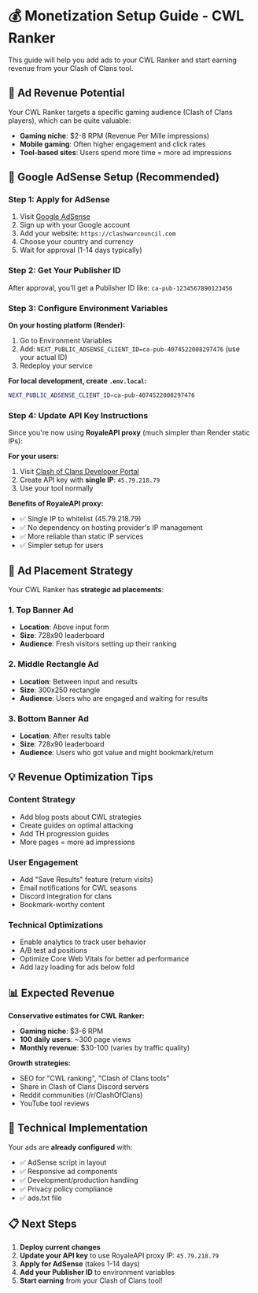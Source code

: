 # 💰 Monetization Setup Guide - CWL Ranker

This guide will help you add ads to your CWL Ranker and start earning revenue from your Clash of Clans tool.

## 🎯 Ad Revenue Potential

Your CWL Ranker targets a specific gaming audience (Clash of Clans players), which can be quite valuable:
- **Gaming niche**: $2-8 RPM (Revenue Per Mille impressions)
- **Mobile gaming**: Often higher engagement and click rates
- **Tool-based sites**: Users spend more time = more ad impressions

## 🚀 Google AdSense Setup (Recommended)

### Step 1: Apply for AdSense
1. Visit [Google AdSense](https://www.google.com/adsense/)
2. Sign up with your Google account
3. Add your website: `https://clashwarcouncil.com`
4. Choose your country and currency
5. Wait for approval (1-14 days typically)

### Step 2: Get Your Publisher ID
After approval, you'll get a Publisher ID like: `ca-pub-1234567890123456`

### Step 3: Configure Environment Variables

**On your hosting platform (Render):**
1. Go to Environment Variables
2. Add: `NEXT_PUBLIC_ADSENSE_CLIENT_ID=ca-pub-4074522008297476` (use your actual ID)
3. Redeploy your service

**For local development, create `.env.local`:**
```bash
NEXT_PUBLIC_ADSENSE_CLIENT_ID=ca-pub-4074522008297476
```

### Step 4: Update API Key Instructions

Since you're now using **RoyaleAPI proxy** (much simpler than Render static IPs):

**For your users:**
1. Visit [Clash of Clans Developer Portal](https://developer.clashofclans.com)
2. Create API key with **single IP**: `45.79.218.79`
3. Use your tool normally

**Benefits of RoyaleAPI proxy:**
- ✅ Single IP to whitelist (45.79.218.79)
- ✅ No dependency on hosting provider's IP management
- ✅ More reliable than static IP services
- ✅ Simpler setup for users

## 🎯 Ad Placement Strategy

Your CWL Ranker has **strategic ad placements**:

### **1. Top Banner Ad**
- **Location**: Above input form
- **Size**: 728x90 leaderboard
- **Audience**: Fresh visitors setting up their ranking

### **2. Middle Rectangle Ad**  
- **Location**: Between input and results
- **Size**: 300x250 rectangle
- **Audience**: Users who are engaged and waiting for results

### **3. Bottom Banner Ad**
- **Location**: After results table
- **Size**: 728x90 leaderboard  
- **Audience**: Users who got value and might bookmark/return

## 💡 Revenue Optimization Tips

### **Content Strategy**
- Add blog posts about CWL strategies
- Create guides on optimal attacking
- Add TH progression guides
- More pages = more ad impressions

### **User Engagement**
- Add "Save Results" feature (return visits)
- Email notifications for CWL seasons
- Discord integration for clans
- Bookmark-worthy content

### **Technical Optimizations**
- Enable analytics to track user behavior
- A/B test ad positions
- Optimize Core Web Vitals for better ad performance
- Add lazy loading for ads below fold

## 📊 Expected Revenue

**Conservative estimates for CWL Ranker:**
- **Gaming niche**: $3-6 RPM
- **100 daily users**: ~300 page views
- **Monthly revenue**: $30-100 (varies by traffic quality)

**Growth strategies:**
- SEO for "CWL ranking", "Clash of Clans tools"
- Share in Clash of Clans Discord servers
- Reddit communities (/r/ClashOfClans)
- YouTube tool reviews

## 🔧 Technical Implementation

Your ads are **already configured** with:
- ✅ AdSense script in layout
- ✅ Responsive ad components
- ✅ Development/production handling
- ✅ Privacy policy compliance
- ✅ ads.txt file

## 📋 Next Steps

1. **Deploy current changes**
2. **Update your API key** to use RoyaleAPI proxy IP: `45.79.218.79`
3. **Apply for AdSense** (takes 1-14 days)
4. **Add your Publisher ID** to environment variables
5. **Start earning** from your Clash of Clans tool! 